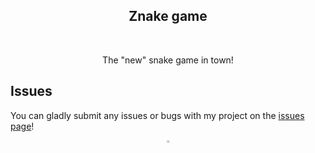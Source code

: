 <h2 align="center">Znake game</h2>
<!-- ![BLOB](https://user-images.githubusercontent.com/99421749/210632805-ba8dd323-dd93-494c-8b1e-8bc8660ac97b.png) -->

<br/>
<p align="center">The "new" snake game in town!
</p>

## Issues

You can gladly submit any issues or bugs with my project on the [issues page](https://github.com/Abdelrahmanthecoder/Znake-game/issues)!

<div align="center">
  <a href="https://github.com/Abdelrahmanthecoder" style="text-decoration:none;">
    <img src="https://github.com/ultralytics/assets/raw/main/social/logo-social-github.png" width="3%" alt="" /></a>
</div>
